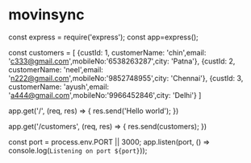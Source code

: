 # movinsync
const express = require('express');
const app=express();

const customers = [
    {custId: 1, customerName: 'chin',email: 'c333@gmail.com',mobileNo:'6538263287',city: 'Patna'},
    {custId: 2, customerName: 'neel',email: 'n222@gmail.com',mobileNo:'9852748955',city: 'Chennai'},
    {custId: 3, customerName: 'ayush',email: 'a444@gmail.com',mobileNo:'9966452846',city: 'Delhi'}
]

app.get('/', (req, res) => {
    res.send('Hello world');
})

app.get('/customers', (req, res) => {
    res.send(customers);
})


const port = process.env.PORT || 3000;
app.listen(port, () => console.log(`Listening on port ${port}`));

